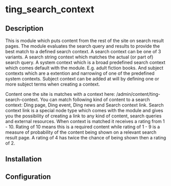 ting_search_context
======================

Description
-----------
This is module which puts content from the rest of the site on search result
pages. The module evaluates the search query and results to provide the best match to a defined search context.
A search context can be one of 3 variants. A search string context which matches the actual (or part of) search query. A system
context which is a broad predefined search context which comes default with the module. E.g. adult fiction books. And subject contexts
which are a extention and narrowing of one of the predefined system contexts. Subject context can be added at will by defining one
or more subject terms when creating a context.

Content one the site is matches with a context here: /admin/content/ting-search-context. You can match following kind of content to
a search context: Ding page, Ding event, Ding news and Search context link. Search context link is a special node type which comes with
the module and gives you the possibility of creating a link to any kind of content, search queries and external resources. When context is
matched it receives a rating from 1 - 10. Rating of 10 means this is a required content while rating of 1 - 9 is a measure of probability of the
content being shown on a relevant search result page. A rating of 4 has twice the chance of being shown then a rating of 2.

Installation
-----------


Configuration
-------------


